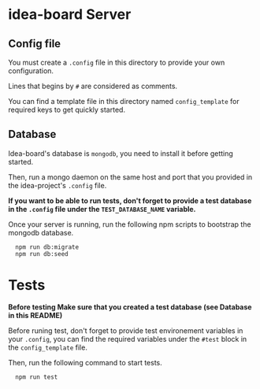 # idea-board Server

  ## Config file

  You must create a `.config` file in this directory to provide your own configuration.

  Lines that begins by `#` are considered as comments. 

  You can find a template file in this directory named `config_template` for required keys to get quickly started.

  ## Database

  Idea-board's database is `mongodb`, you need to install it before getting started.

  Then, run a mongo daemon on the same host and port that you provided in the idea-project's `.config` file.

  **If you want to be able to run tests, don't forget to provide a test database in the `.config` file under the `TEST_DATABASE_NAME` variable.**

  Once your server is running, run the following npm scripts to bootstrap the mongodb database.

  ```
    npm run db:migrate
    npm run db:seed
  ```

  # Tests

  **Before testing Make sure that you created a test database (see Database in this README)**

  Before runing test, don't forget to provide test environement variables in your `.config`, you can find the required variables under the `#test` block in the `config_template` file.

  Then, run the following command to start tests.

  ```
    npm run test
  ```
